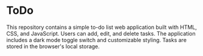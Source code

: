 # ToDo
This repository contains a simple to-do list web application built with HTML, CSS, and JavaScript. Users can add, edit, and delete tasks. The application includes a dark mode toggle switch and customizable styling. Tasks are stored in the browser's local storage.

